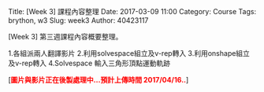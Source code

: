 Title: [Week 3] 課程內容整理
Date: 2017-03-09 11:00
Category: Course
Tags: brython, w3
Slug: week3
Author: 40423117


[Week 3] 第三週課程內容概要整理。

1.各組派兩人翻譯影片
2.利用solvespace組立及v-rep轉入
3.利用onshape組立及v-rep轉入
4.Solvespace 輸入三角形頂點運動軌跡

<!-- PELICAN_END_SUMMARY -->

[<b><font color="#FF0000">圖片與影片正在後製處理中...預計上傳時間 2017/04/16..</font></b>]